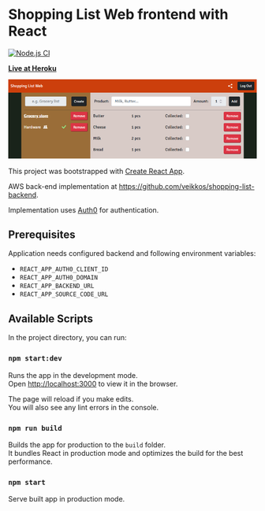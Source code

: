# Shopping List Web frontend with React

[![Node.js CI](https://github.com/veikkos/shopping-list-web/actions/workflows/node.js.yml/badge.svg)](https://github.com/veikkos/shopping-list-web/actions/workflows/node.js.yml)

[**Live at Heroku**](https://kauppalistat.herokuapp.com)

[![Screenshot](https://raw.githubusercontent.com/veikkos/shopping-list-web/master/media/cover.png)](https://kauppalistat.herokuapp.com)

This project was bootstrapped with [Create React App](https://github.com/facebook/create-react-app).

AWS back-end implementation at https://github.com/veikkos/shopping-list-backend.

Implementation uses [Auth0](https://auth0.com/) for authentication.

## Prerequisites

Application needs configured backend and following environment variables:

* `REACT_APP_AUTH0_CLIENT_ID`
* `REACT_APP_AUTH0_DOMAIN`
* `REACT_APP_BACKEND_URL`
* `REACT_APP_SOURCE_CODE_URL`

## Available Scripts

In the project directory, you can run:

### `npm start:dev`

Runs the app in the development mode.\
Open [http://localhost:3000](http://localhost:3000) to view it in the browser.

The page will reload if you make edits.\
You will also see any lint errors in the console.

### `npm run build`

Builds the app for production to the `build` folder.\
It bundles React in production mode and optimizes the build for the best performance.

### `npm start`

Serve built app in production mode.

